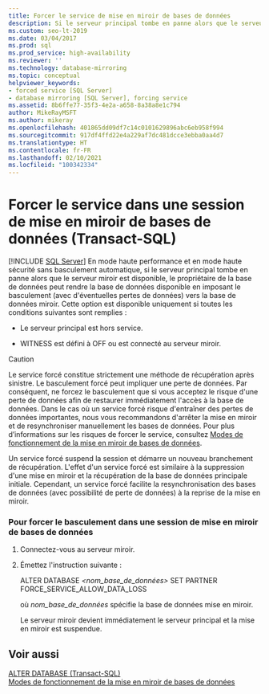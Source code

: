 ```yaml
---
title: Forcer le service de mise en miroir de bases de données
description: Si le serveur principal tombe en panne alors que le serveur miroir est disponible, rendez la base de données disponible en imposant le basculement du service vers la base de données miroir.
ms.custom: seo-lt-2019
ms.date: 03/04/2017
ms.prod: sql
ms.prod_service: high-availability
ms.reviewer: ''
ms.technology: database-mirroring
ms.topic: conceptual
helpviewer_keywords:
- forced service [SQL Server]
- database mirroring [SQL Server], forcing service
ms.assetid: 8b6ffe77-35f3-4e2a-a658-8a38a8e1c794
author: MikeRayMSFT
ms.author: mikeray
ms.openlocfilehash: 401865dd09df7c14c0101629896abc6eb958f994
ms.sourcegitcommit: 917df4ffd22e4a229af7dc481dcce3ebba0aa4d7
ms.translationtype: HT
ms.contentlocale: fr-FR
ms.lasthandoff: 02/10/2021
ms.locfileid: "100342334"
---
```

# <a name="force-service-in-a-database-mirroring-session-transact-sql"></a>Forcer le service dans une session de mise en miroir de bases de données (Transact-SQL)
 [!INCLUDE [SQL Server](../../includes/applies-to-version/sqlserver.md)]
  En mode haute performance et en mode haute sécurité sans basculement automatique, si le serveur principal tombe en panne alors que le serveur miroir est disponible, le propriétaire de la base de données peut rendre la base de données disponible en imposant le basculement (avec d'éventuelles pertes de données) vers la base de données miroir. Cette option est disponible uniquement si toutes les conditions suivantes sont remplies :  
  
-   Le serveur principal est hors service.  
  
-   WITNESS est défini à OFF ou est connecté au serveur miroir.  
  
> [!CAUTION]  
>  Le service forcé constitue strictement une méthode de récupération après sinistre. Le basculement forcé peut impliquer une perte de données. Par conséquent, ne forcez le basculement que si vous acceptez le risque d'une perte de données afin de restaurer immédiatement l'accès à la base de données. Dans le cas où un service forcé risque d'entraîner des pertes de données importantes, nous vous recommandons d'arrêter la mise en miroir et de resynchroniser manuellement les bases de données. Pour plus d’informations sur les risques de forcer le service, consultez [Modes de fonctionnement de la mise en miroir de bases de données](../../database-engine/database-mirroring/database-mirroring-operating-modes.md).  
  
 Un service forcé suspend la session et démarre un nouveau branchement de récupération. L'effet d'un service forcé est similaire à la suppression d'une mise en miroir et la récupération de la base de données principale initiale. Cependant, un service forcé facilite la resynchronisation des bases de données (avec possibilité de perte de données) à la reprise de la mise en miroir.  
  
### <a name="to-force-service-in-a-database-mirroring-session"></a>Pour forcer le basculement dans une session de mise en miroir de bases de données  
  
1.  Connectez-vous au serveur miroir.  
  
2.  Émettez l'instruction suivante :  
  
     ALTER DATABASE *<nom_base_de_données>* SET PARTNER FORCE_SERVICE_ALLOW_DATA_LOSS  
  
     où *nom_base_de_données* spécifie la base de données mise en miroir.  
  
     Le serveur miroir devient immédiatement le serveur principal et la mise en miroir est suspendue.  
  
## <a name="see-also"></a>Voir aussi  
 [ALTER DATABASE &#40;Transact-SQL&#41;](../../t-sql/statements/alter-database-transact-sql.md)   
 [Modes de fonctionnement de la mise en miroir de bases de données](../../database-engine/database-mirroring/database-mirroring-operating-modes.md)  
  
  
